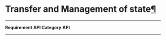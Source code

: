 Transfer and Management of state[¶](#Transfer-and-Management-of-state)
======================================================================

  ----------------------- ----------------------- -----------------------
  **Requirement**         **API Category**        **API**
                                                  
                                                  
                                                  
                                                  
  ----------------------- ----------------------- -----------------------


